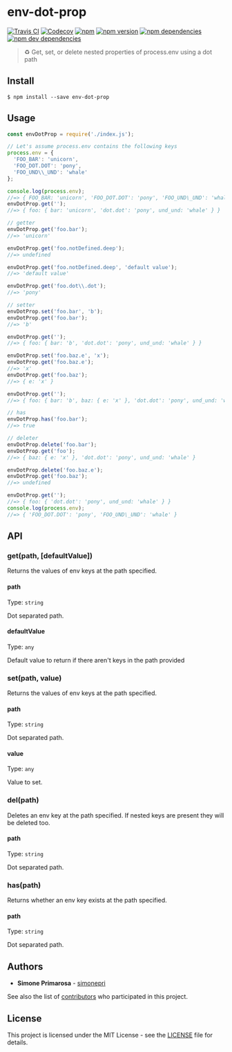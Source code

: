 # env-dot-prop
[![Travis CI](https://travis-ci.org/simonepri/env-dot-prop.svg?branch=master)](https://travis-ci.org/simonepri/env-dot-prop) [![Codecov](https://img.shields.io/codecov/c/github/simonepri/env-dot-prop/master.svg)](https://codecov.io/gh/simonepri/env-dot-prop) [![npm](https://img.shields.io/npm/dm/env-dot-prop.svg)](https://www.npmjs.com/package/env-dot-prop) [![npm version](https://img.shields.io/npm/v/env-dot-prop.svg)](https://www.npmjs.com/package/env-dot-prop) [![npm dependencies](https://david-dm.org/simonepri/env-dot-prop.svg)](https://david-dm.org/simonepri/env-dot-prop) [![npm dev dependencies](https://david-dm.org/simonepri/env-dot-prop/dev-status.svg)](https://david-dm.org/simonepri/env-dot-prop#info=devDependencies)
> ♻️ Get, set, or delete nested properties of process.env using a dot path


## Install

```
$ npm install --save env-dot-prop
```

## Usage

```js
const envDotProp = require('./index.js');

// Let's assume process.env contains the following keys
process.env = {
  'FOO_BAR': 'unicorn',
  'FOO_DOT.DOT': 'pony',
  'FOO_UND\\_UND': 'whale'
};

console.log(process.env);
//=> { FOO_BAR: 'unicorn', 'FOO_DOT.DOT': 'pony', 'FOO_UND\_UND': 'whale' }
envDotProp.get('');
//=> { foo: { bar: 'unicorn', 'dot.dot': 'pony', und_und: 'whale' } }

// getter
envDotProp.get('foo.bar');
//=> 'unicorn'

envDotProp.get('foo.notDefined.deep');
//=> undefined

envDotProp.get('foo.notDefined.deep', 'default value');
//=> 'default value'

envDotProp.get('foo.dot\\.dot');
//=> 'pony'

// setter
envDotProp.set('foo.bar', 'b');
envDotProp.get('foo.bar');
//=> 'b'

envDotProp.get('');
//=> { foo: { bar: 'b', 'dot.dot': 'pony', und_und: 'whale' } }

envDotProp.set('foo.baz.e', 'x');
envDotProp.get('foo.baz.e');
//=> 'x'
envDotProp.get('foo.baz');
//=> { e: 'x' }

envDotProp.get('');
//=> { foo: { bar: 'b', baz: { e: 'x' }, 'dot.dot': 'pony', und_und: 'whale' } }

// has
envDotProp.has('foo.bar');
//=> true

// deleter
envDotProp.delete('foo.bar');
envDotProp.get('foo');
//=> { baz: { e: 'x' }, 'dot.dot': 'pony', und_und: 'whale' }

envDotProp.delete('foo.baz.e');
envDotProp.get('foo.baz');
//=> undefined

envDotProp.get('');
//=> { foo: { 'dot.dot': 'pony', und_und: 'whale' } }
console.log(process.env);
//=> { 'FOO_DOT.DOT': 'pony', 'FOO_UND\_UND': 'whale' }
```

## API

### get(path, [defaultValue])

Returns the values of env keys at the path specified.

#### path

Type: `string`

Dot separated path.

#### defaultValue

Type: `any`

Default value to return if there aren't keys in the path provided

### set(path, value)

Returns the values of env keys at the path specified.

#### path

Type: `string`

Dot separated path.

#### value

Type: `any`

Value to set.

### del(path)

Deletes an env key at the path specified. If nested keys are present they will be deleted too.

#### path

Type: `string`

Dot separated path.

### has(path)

Returns whether an env key exists at the path specified.

#### path

Type: `string`

Dot separated path.


## Authors
* **Simone Primarosa** - [simonepri](https://github.com/simonepri)

See also the list of [contributors](https://github.com/simonepri/env-dot-prop/contributors) who participated in this project.

## License
This project is licensed under the MIT License - see the [LICENSE](LICENSE) file for details.
